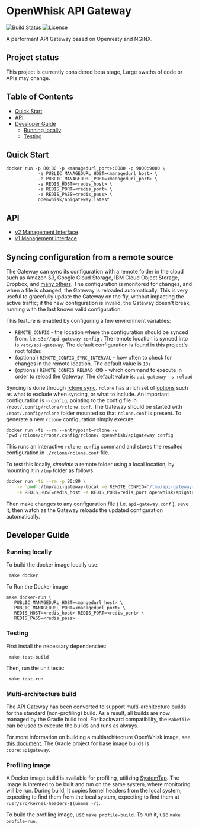 <!--
#
# Licensed to the Apache Software Foundation (ASF) under one or more contributor
# license agreements. See the NOTICE file distributed with this work for additional
# information regarding copyright ownership. The ASF licenses this file to you
# under the Apache License, Version 2.0 (the # "License"); you may not use this
# file except in compliance with the License. You may obtain a copy of the License
# at:
#
# http://www.apache.org/licenses/LICENSE-2.0
#
# Unless required by applicable law or agreed to in writing, software distributed
# under the License is distributed on an "AS IS" BASIS, WITHOUT WARRANTIES OR
# CONDITIONS OF ANY KIND, either express or implied. See the License for the
# specific language governing permissions and limitations under the License.
#
-->

# OpenWhisk API Gateway

[![Build Status](https://travis-ci.org/apache/incubator-openwhisk-apigateway.svg?branch=master)](https://travis-ci.org/apache/incubator-openwhisk-apigateway)
[![License](https://img.shields.io/badge/license-Apache--2.0-blue.svg)](http://www.apache.org/licenses/LICENSE-2.0)

A performant API Gateway based on Openresty and NGINX.

## Project status

This project is currently considered beta stage, Large swaths of code or APIs
may change.

## Table of Contents

* [Quick Start](#quick-start)
* [API](#api)
* [Developer Guide](#developer-guide)
  * [Running locally](#running-locally)
  * [Testing](#testing)

## Quick Start

```
docker run -p 80:80 -p <managedurl_port>:8080 -p 9000:9000 \
            -e PUBLIC_MANAGEDURL_HOST=<managedurl_host> \
            -e PUBLIC_MANAGEDURL_PORT=<managedurl_port> \
            -e REDIS_HOST=<redis_host> \
            -e REDIS_PORT=<redis_port> \
            -e REDIS_PASS=<redis_pass> \
            openwhisk/apigateway:latest
```

## API

* [v2 Management Interface](https://github.com/openwhisk/openwhisk-apigateway/blob/master/doc/v2/management_interface_v2.md)
* [v1 Management Interface](https://github.com/openwhisk/openwhisk-apigateway/blob/master/doc/v1/management_interface_v1.md)

## Syncing configuration from a remote source

The Gateway can sync its configuration with a remote folder in the cloud such as Amazon S3, Google Cloud Storage, IBM Cloud Object Storage, Dropbox, and [many others](https://rclone.org/). The configuration is monitored for changes, and when a file is changed, the Gateway is reloaded automatically. This is very useful to gracefully update the Gateway on the fly, without impacting the active traffic; if the new configuration is invalid, the Gateway doesn't break, running with the last known valid configuration.

This feature is enabled by configuring a few environment variables:
* `REMOTE_CONFIG` - the location where the configuration should be synced from. I.e. `s3://api-gateway-config` . The remote location is synced into is `/etc/api-gateway`.
The default configuration is found in this project's root folder.
* (optional) `REMOTE_CONFIG_SYNC_INTERVAL` - how often to check for changes in the remote location. The default value is `10s`
* (optional) `REMOTE_CONFIG_RELOAD_CMD` - which command to execute in order to reload the Gateway. The default value is: `api-gateway -s reload`

Syncing is done through [rclone sync](https://rclone.org/commands/rclone_sync/). `rclone` has a rich set of [options](https://rclone.org/commands/rclone_sync/) such as what to exclude when syncing, or what to include. An important configuration is `--config`, pointing to the config file in `/root/.config/rclone/rclone.conf`. The Gateway should be started with `/root/.config/rclone` folder mounted so that `rclone.conf` is present.  To generate a new `rclone` configuration simply execute:

```
docker run -ti --rm --entrypoint=rclone -v `pwd`/rclone/:/root/.config/rclone/ openwhisk/apigateway config
```

This runs an interactive `rclone config` command and stores the resulted configuration in `./rclone/rclone.conf` file.

To test this locally, _simulate_ a remote folder using a local location, by mounting it in `/tmp` folder as follows:

```bash
docker run -ti --rm -p 80:80 \
    -v `pwd`:/tmp/api-gateway-local -e REMOTE_CONFIG="/tmp/api-gateway-local" \
    -e REDIS_HOST=redis_host -e REDIS_PORT=redis_port openwhisk/apigateway
```
Then make changes to any configuration file ( i.e. `api-gateway.conf` ), save it, then watch as the Gateway reloads the updated configuration automatically.

## Developer Guide

### Running locally

 To build the docker image locally use:

 ```
  make docker
 ```

 To Run the Docker image

 ```
 make docker-run \
    PUBLIC_MANAGEDURL_HOST=<mangedurl_host> \
    PUBLIC_MANAGEDURL_PORT=<managedurl_port> \
    REDIS_HOST=<redis_host> REDIS_PORT=<redis_port> \
    REDIS_PASS=<redis_pass>
 ```

### Testing

 First install the necessary dependencies:

 ```
  make test-build
 ```

 Then, run the unit tests:

 ```
  make test-run
 ```

### Multi-architecture build

 The API Gateway has been converted to support multi-architecture builds for
 the standard (non-profiling) build. As a result, all builds are now managed
 by the Gradle build tool. For backward compatibility, the `Makefile` can be
 used to execute the builds and runs as always.

 For more information on building a multiarchitecture OpenWhisk image, see
 [this document](https://github.com/apache/incubator-openwhisk/blob/master/docs/runtimes-multiarch.md).
 The Gradle project for base image builds is `:core:apigateway`.

### Profiling image

 A Docker image build is available for profiling, utilizing
 [SystemTap](https://sourceware.org/systemtap/). The image is intented to be
 built and run on the same system, where monitoring will be run. During build,
 It copies kernel headers from the local system, expecting to find them from
 the local system, expecting to find them at
 `/usr/src/kernel-headers-$(uname -r)`.

 To build the profiling image, use `make profile-build`. To run it, use
 `make profile-run`.
